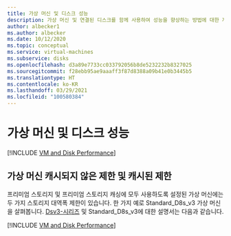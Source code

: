 ```yaml
---
title: 가상 머신 및 디스크 성능
description: 가상 머신 및 연결된 디스크를 함께 사용하여 성능을 향상하는 방법에 대한 자세한 정보를 알아봅니다.
author: albecker1
ms.author: albecker
ms.date: 10/12/2020
ms.topic: conceptual
ms.service: virtual-machines
ms.subservice: disks
ms.openlocfilehash: d3a89e7733cc033792056b8de5232232b8327025
ms.sourcegitcommit: f28ebb95ae9aaaff3f87d8388a09b41e0b3445b5
ms.translationtype: HT
ms.contentlocale: ko-KR
ms.lasthandoff: 03/29/2021
ms.locfileid: "100580384"
---
```

# <a name="virtual-machine-and-disk-performance"></a>가상 머신 및 디스크 성능
[!INCLUDE [VM and Disk Performance](../../includes/virtual-machine-disk-performance.md)]

## <a name="virtual-machine-uncached-vs-cached-limits"></a>가상 머신 캐시되지 않은 제한 및 캐시된 제한
프리미엄 스토리지 및 프리미엄 스토리지 캐싱에 모두 사용하도록 설정된 가상 머신에는 두 가지 스토리지 대역폭 제한이 있습니다. 한 가지 예로 Standard_D8s_v3 가상 머신을 살펴봅니다. [Dsv3-시리즈](dv3-dsv3-series.md) 및 Standard_D8s_v3에 대한 설명서는 다음과 같습니다.

[!INCLUDE [VM and Disk Performance](../../includes/virtual-machine-disk-performance-2.md)]

